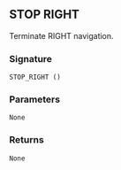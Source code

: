 ## STOP RIGHT

Terminate RIGHT navigation.


### Signature

`STOP_RIGHT ()`


### Parameters

`None`


### Returns

`None`